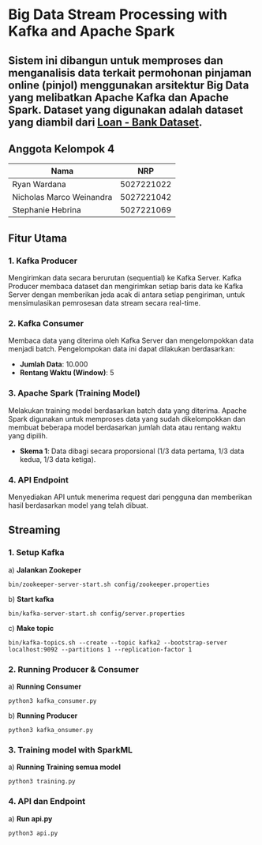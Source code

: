 # Big Data Stream Processing with Kafka and Apache Spark
## Sistem ini dibangun untuk memproses dan menganalisis data terkait permohonan pinjaman online (pinjol) menggunakan arsitektur Big Data yang melibatkan **Apache Kafka** dan **Apache Spark**. Dataset yang digunakan adalah dataset yang diambil dari [Loan - Bank Dataset](https://www.kaggle.com/datasets/zaurbegiev/my-dataset).


## Anggota Kelompok 4

| Nama                      | NRP |
|---------------------------|-----------------------|
| Ryan Wardana               | 5027221022            |
| Nicholas Marco Weinandra   | 5027221042            |
| Stephanie Hebrina          | 5027221069            |

## Fitur Utama

### 1. **Kafka Producer**
   Mengirimkan data secara berurutan (sequential) ke Kafka Server. Kafka Producer membaca dataset dan mengirimkan setiap baris data ke Kafka Server dengan memberikan jeda acak di antara setiap pengiriman, untuk mensimulasikan pemrosesan data stream secara real-time.

### 2. **Kafka Consumer**
   Membaca data yang diterima oleh Kafka Server dan mengelompokkan data menjadi batch. Pengelompokan data ini dapat dilakukan berdasarkan:
- **Jumlah Data**: 10.000
- **Rentang Waktu (Window)**: 5
     

### 3. **Apache Spark (Training Model)**
   Melakukan training model berdasarkan batch data yang diterima. Apache Spark digunakan untuk memproses data yang sudah dikelompokkan dan membuat beberapa model berdasarkan jumlah data atau rentang waktu yang dipilih. 
-  **Skema 1**: Data dibagi secara proporsional (1/3 data pertama, 1/3 data kedua, 1/3 data ketiga).

### 4. **API Endpoint**
   Menyediakan API untuk menerima request dari pengguna dan memberikan hasil berdasarkan model yang telah dibuat.


## Streaming 

### 1. Setup Kafka

a) **Jalankan Zookeper**
```
bin/zookeeper-server-start.sh config/zookeeper.properties
```

b) **Start kafka**
```
bin/kafka-server-start.sh config/server.properties
```

c) **Make topic**
```
bin/kafka-topics.sh --create --topic kafka2 --bootstrap-server localhost:9092 --partitions 1 --replication-factor 1
```

### 2. Running Producer & Consumer

a) **Running Consumer**
```
python3 kafka_consumer.py
```

b) **Running Producer**
```
python3 kafka_onsumer.py
```

### 3. Training model with SparkML

a) **Running Training semua model**
```
python3 training.py
```

### 4. API dan Endpoint

a) **Run api.py**
```
python3 api.py
```




